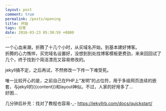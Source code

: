 ```yaml
---
layout: post
comment: true
permalink: /posts/opening
title: 开始
tags: 日常
date: 2016-03-23 05:30:59 +0800
---
```

一个心血来潮，折腾了十几个小时，从买域名开始，到基本建好博客。  
折腾的心力憔悴，买完域名设置好，没想到到处找博客模板更费劲，来来回回试了几个，终于找到个简洁漂亮又容易修改的。

jekyll搞不定，之后再试，不然修改一下传一下难受死。


唯一比较开心的是，之前自己在PHP上“发明”的占位符，用于多级网页连续的嵌套，与jekyll的\{\{content\}\}和layout神似。不过，人家的好用多了...  
好困...

几分钟后补充：找对了教程也容易-_- https://jekyllrb.com/docs/quickstart/
<!--more-->